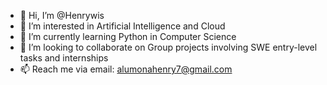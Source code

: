 - 👋 Hi, I’m @Henrywis
- 👀 I’m interested in Artificial Intelligence and Cloud
- 🌱 I’m currently learning Python in Computer Science
- 💞️ I’m looking to collaborate on Group projects involving SWE entry-level tasks and internships
- 📫 Reach me via email: alumonahenry7@gmail.com

<!---
Henrywis/Henrywis is a ✨ special ✨ repository because its `README.md` (this file) appears on your GitHub profile.
You can click the Preview link to take a look at your changes.
--->

